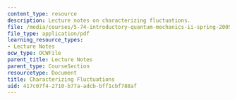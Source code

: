 ```yaml
---
content_type: resource
description: Lecture notes on characterizing fluctuations.
file: /media/courses/5-74-introductory-quantum-mechanics-ii-spring-2009/417c07f42710b77aadcbbff1cbf788af_MIT5_74s09_lec16.pdf
file_type: application/pdf
learning_resource_types:
- Lecture Notes
ocw_type: OCWFile
parent_title: Lecture Notes
parent_type: CourseSection
resourcetype: Document
title: Characterizing Fluctuations
uid: 417c07f4-2710-b77a-adcb-bff1cbf788af
---
```

